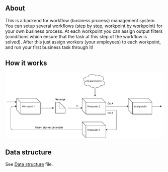About
-----

This is a backend for workflow (business process) management system. You can setup several workflows (step by step, workpoint by workpoint) for your own business process. At each workpoint you can assign output filters (conditions which ensure that the task at this step of the workflow is solved). After this just assign workers (your employees) to each workpoint, and run your first business task through it!

How it works
------------

![Workflow system](/workflow-system.png?raw=true "Workflow system")

Data structure
--------------

See [Data structure](/data-structure.txt) file.
